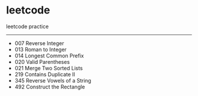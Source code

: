 # leetcode


leetcode practice

* * *

* 007 Reverse Integer
* 013 Roman to Integer
* 014 Longest Common Prefix
* 020 Valid Parentheses
* 021 Merge Two Sorted Lists
* 219 Contains Duplicate II
* 345 Reverse Vowels of a String
* 492 Construct the Rectangle

